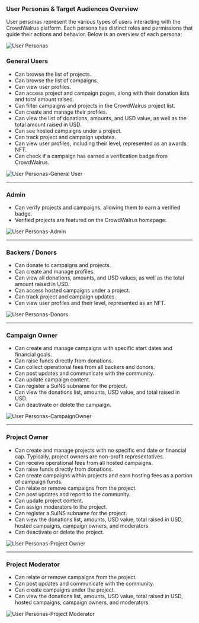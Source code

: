 ### User Personas & Target Audiences Overview

User personas represent the various types of users interacting with the CrowdWalrus platform. Each persona has distinct roles and permissions that guide their actions and behavior. Below is an overview of each persona:

![User Personas](/images/User%20Personas.PNG)

### General Users
- Can browse the list of projects.
- Can browse the list of campaigns.
- Can view user profiles.
- Can access project and campaign pages, along with their donation lists and total amount raised.
- Can filter campaigns and projects in the CrowdWalrus project list.
- Can create and manage their profiles.
- Can view the list of donations, amounts, and USD value, as well as the total amount raised in USD.
- Can see hosted campaigns under a project.
- Can track project and campaign updates.
- Can view user profiles, including their level, represented as an awards NFT.
- Can check if a campaign has earned a verification badge from CrowdWalrus.

![User Personas-General User](/images/GeneralUsers.PNG)

---

### Admin
- Can verify projects and campaigns, allowing them to earn a verified badge.
- Verified projects are featured on the CrowdWalrus homepage.

![User Personas-Admin](/images/Admin.PNG)

---

### Backers / Donors
- Can donate to campaigns and projects.
- Can create and manage profiles.
- Can view all donations, amounts, and USD values, as well as the total amount raised in USD.
- Can access hosted campaigns under a project.
- Can track project and campaign updates.
- Can view user profiles and their level, represented as an NFT.
  
![User Personas-Donors](/images/Backers-Donors.PNG)

---

### Campaign Owner
- Can create and manage campaigns with specific start dates and financial goals.
- Can raise funds directly from donations.
- Can collect operational fees from all backers and donors.
- Can post updates and communicate with the community.
- Can update campaign content.
- Can register a SuiNS subname for the project.
- Can view the donations list, amounts, USD value, and total raised in USD.
- Can deactivate or delete the campaign.

![User Personas-CampaignOwner](/images/CampaignOwner.PNG)

---

### Project Owner
- Can create and manage projects with no specific end date or financial cap. Typically, project owners are non-profit representatives.
- Can receive operational fees from all hosted campaigns.
- Can raise funds directly from donations.
- Can create campaigns within projects and earn hosting fees as a portion of campaign funds.
- Can relate or remove campaigns from the project.
- Can post updates and report to the community.
- Can update project content.
- Can assign moderators to the project.
- Can register a SuiNS subname for the project.
- Can view the donations list, amounts, USD value, total raised in USD, hosted campaigns, campaign owners, and moderators.
- Can deactivate or delete the project.

![User Personas-Project Owner](/images/ProjectOwner.PNG)

---

### Project Moderator
- Can relate or remove campaigns from the project.
- Can post updates and communicate with the community.
- Can create campaigns under the project.
- Can view the donations list, amounts, USD value, total raised in USD, hosted campaigns, campaign owners, and moderators.

![User Personas-Project Moderator](/images/ProjectModerator.PNG)
